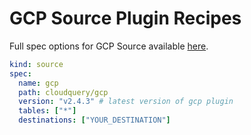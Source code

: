 # GCP Source Plugin Recipes

Full spec options for GCP Source available [here](https://github.com/cloudquery/cloudquery/blob/main/plugins/source/azure/docs/configuration.md).

```yaml
kind: source
spec:
  name: gcp
  path: cloudquery/gcp
  version: "v2.4.3" # latest version of gcp plugin
  tables: ["*"]
  destinations: ["YOUR_DESTINATION"]
```
